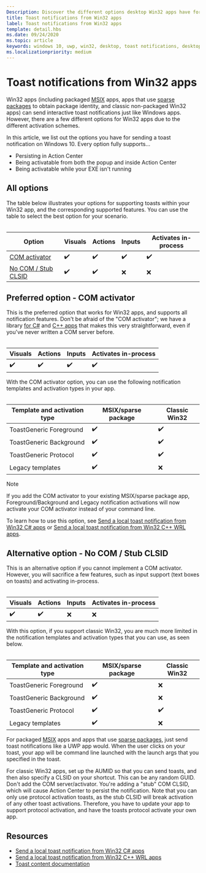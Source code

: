 ```yaml
---
Description: Discover the different options desktop Win32 apps have for sending toast notifications
title: Toast notifications from Win32 apps
label: Toast notifications from Win32 apps
template: detail.hbs
ms.date: 09/24/2020
ms.topic: article
keywords: windows 10, uwp, win32, desktop, toast notifications, desktop bridge, msix, sparse package, options for sending toasts, com server, com activator, com, fake com, no com, without com, send toast
ms.localizationpriority: medium
---
```

# Toast notifications from Win32 apps

Win32 apps (including packaged [MSIX](/windows/msix/desktop/source-code-overview) apps, apps that use [sparse packages](/windows/apps/desktop/modernize/grant-identity-to-nonpackaged-apps) to obtain package identity, and classic non-packaged Win32 apps) can send interactive toast notifications just like Windows apps. However, there are a few different options for Win32 apps due to the different activation schemes.

In this article, we list out the options you have for sending a toast notification on Windows 10. Every option fully supports...

* Persisting in Action Center
* Being activatable from both the popup and inside Action Center
* Being activatable while your EXE isn't running

## All options

The table below illustrates your options for supporting toasts within your Win32 app, and the corresponding supported features. You can use the table to select the best option for your scenario.<br/><br/>

| Option | Visuals | Actions | Inputs | Activates in-process |
| -- | -- | -- | -- | -- |
| [COM activator](#preferred-option---com-activator) | ✔️ | ✔️ | ✔️ | ✔️ |
| [No COM / Stub CLSID](#alternative-option---no-com--stub-clsid) | ✔️ | ✔️ | ❌ | ❌ |


## Preferred option - COM activator

This is the preferred option that works for Win32 apps, and supports all notification features. Don't be afraid of the "COM activator"; we have a library [for C#](send-local-toast-desktop.md) and [C++ apps](send-local-toast-desktop-cpp-wrl.md) that makes this very straightforward, even if you've never written a COM server before.<br/><br/>

| Visuals | Actions | Inputs | Activates in-process |
| -- | -- | -- | -- |
| ✔️ | ✔️ | ✔️ | ✔️ |

With the COM activator option, you can use the following notification templates and activation types in your app.<br/><br/>

| Template and activation type | MSIX/sparse package | Classic Win32 |
| -- | -- | -- |
| ToastGeneric Foreground | ✔️ | ✔️ |
| ToastGeneric Background | ✔️ | ✔️ |
| ToastGeneric Protocol | ✔️ | ✔️ |
| Legacy templates | ✔️ | ❌ |

> [!NOTE]
> If you add the COM activator to your existing MSIX/sparse package app, Foreground/Background and Legacy notification activations will now activate your COM activator instead of your command line.

To learn how to use this option, see [Send a local toast notification from Win32 C# apps](send-local-toast-desktop.md) or [Send a local toast notification from Win32 C++ WRL apps](send-local-toast-desktop-cpp-wrl.md).


## Alternative option - No COM / Stub CLSID

This is an alternative option if you cannot implement a COM activator. However, you will sacrifice a few features, such as input support (text boxes on toasts) and activating in-process.<br/><br/>

| Visuals | Actions | Inputs | Activates in-process |
| -- | -- | -- | -- |
| ✔️ | ✔️ | ❌ | ❌ |

With this option, if you support classic Win32, you are much more limited in the notification templates and activation types that you can use, as seen below.<br/><br/>

| Template and activation type | MSIX/sparse package | Classic Win32 |
| -- | -- | -- |
| ToastGeneric Foreground | ✔️ | ❌ |
| ToastGeneric Background | ✔️ | ❌ |
| ToastGeneric Protocol | ✔️ | ✔️ |
| Legacy templates | ✔️ | ❌ |

For packaged [MSIX](/windows/msix/desktop/source-code-overview) apps and apps that use [sparse packages](/windows/apps/desktop/modernize/grant-identity-to-nonpackaged-apps), just send toast notifications like a UWP app would. When the user clicks on your toast, your app will be command line launched with the launch args that you specified in the toast.

For classic Win32 apps, set up the AUMID so that you can send toasts, and then also specify a CLSID on your shortcut. This can be any random GUID. Don't add the COM server/activator. You're adding a "stub" COM CLSID, which will cause Action Center to persist the notification. Note that you can only use protocol activation toasts, as the stub CLSID will break activation of any other toast activations. Therefore, you have to update your app to support protocol activation, and have the toasts protocol activate your own app.


## Resources

* [Send a local toast notification from Win32 C# apps](send-local-toast-desktop.md)
* [Send a local toast notification from Win32 C++ WRL apps](send-local-toast-desktop-cpp-wrl.md)
* [Toast content documentation](adaptive-interactive-toasts.md)
